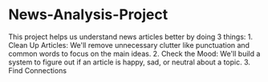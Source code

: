 # News-Analysis-Project
This project helps us understand news articles better by doing 3 things: 1. Clean Up Articles: We'll remove unnecessary clutter like punctuation and common words to focus on the main ideas. 2. Check the Mood: We'll build a system to figure out if an article is happy, sad, or neutral about a topic. 3. Find Connections
